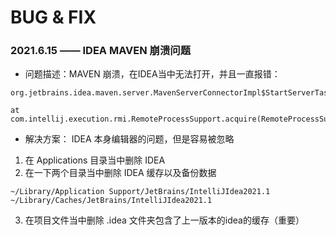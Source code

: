 # BUG & FIX




### 2021.6.15 —— IDEA MAVEN 崩溃问题

-  问题描述：MAVEN 崩溃，在IDEA当中无法打开，并且一直报错：

```
org.jetbrains.idea.maven.server.MavenServerConnectorImpl$StartServerTask.run(MavenServerConnectorImpl.java:247)

at com.intellij.execution.rmi.RemoteProcessSupport.acquire(RemoteProcessSupport.java:177)

```

-  解决方案：
   IDEA 本身编辑器的问题，但是容易被忽略
1. 在 Applications 目录当中删除 IDEA
2. 在一下两个目录当中删除 IDEA 缓存以及备份数据
```
~/Library/Application Support/JetBrains/IntelliJIdea2021.1
~/Library/Caches/JetBrains/IntelliJIdea2021.1
```
3. 在项目文件当中删除 .idea 文件夹包含了上一版本的idea的缓存（重要）